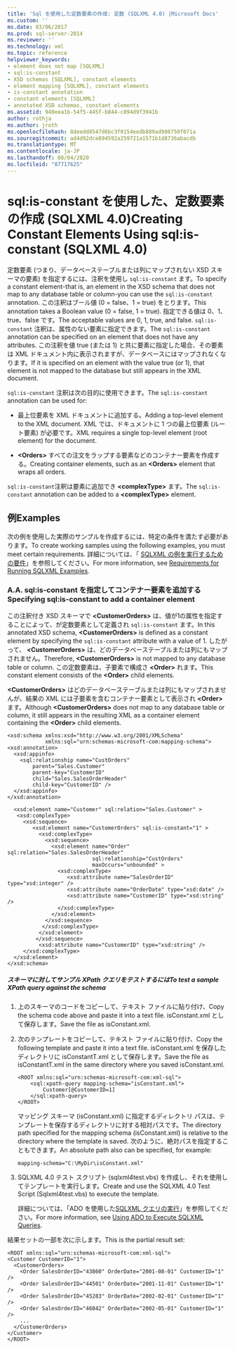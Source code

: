 ```yaml
---
title: 'Sql を使用した定数要素の作成: 定数 (SQLXML 4.0) |Microsoft Docs'
ms.custom: ''
ms.date: 03/06/2017
ms.prod: sql-server-2014
ms.reviewer: ''
ms.technology: xml
ms.topic: reference
helpviewer_keywords:
- element does not map [SQLXML]
- sql:is-constant
- XSD schemas [SQLXML], constant elements
- element mapping [SQLXML], constant elements
- is-constant annotation
- constant elements [SQLXML]
- annotated XSD schemas, constant elements
ms.assetid: 940eea1b-54f5-445f-b844-c894d9f3941b
author: rothja
ms.author: jroth
ms.openlocfilehash: 8deedd8547d6bc3f0154eedb889ad908750f071a
ms.sourcegitcommit: ad4d92dce894592a259721a1571b1d8736abacdb
ms.translationtype: MT
ms.contentlocale: ja-JP
ms.lasthandoff: 08/04/2020
ms.locfileid: "87717625"
---
```

# <a name="creating-constant-elements-using-sqlis-constant-sqlxml-40"></a><span data-ttu-id="62d8c-102">sql:is-constant を使用した、定数要素の作成 (SQLXML 4.0)</span><span class="sxs-lookup"><span data-stu-id="62d8c-102">Creating Constant Elements Using sql:is-constant (SQLXML 4.0)</span></span>
  <span data-ttu-id="62d8c-103">定数要素 (つまり、データベーステーブルまたは列にマップされない XSD スキーマの要素) を指定するには、注釈を使用し `sql:is-constant` ます。</span><span class="sxs-lookup"><span data-stu-id="62d8c-103">To specify a constant element-that is, an element in the XSD schema that does not map to any database table or column-you can use the `sql:is-constant` annotation.</span></span> <span data-ttu-id="62d8c-104">この注釈はブール値 (0 = false、1 = true) をとります。</span><span class="sxs-lookup"><span data-stu-id="62d8c-104">This annotation takes a Boolean value (0 = false, 1 = true).</span></span> <span data-ttu-id="62d8c-105">指定できる値は 0、1、true、false です。</span><span class="sxs-lookup"><span data-stu-id="62d8c-105">The acceptable values are 0, 1, true, and false.</span></span> <span data-ttu-id="62d8c-106">`sql:is-constant` 注釈は、属性のない要素に指定できます。</span><span class="sxs-lookup"><span data-stu-id="62d8c-106">The `sql:is-constant` annotation can be specified on an element that does not have any attributes.</span></span> <span data-ttu-id="62d8c-107">この注釈を値 true (または 1) と共に要素に指定した場合、その要素は XML ドキュメント内に表示されますが、データベースにはマップされなくなります。</span><span class="sxs-lookup"><span data-stu-id="62d8c-107">If it is specified on an element with the value true (or 1), that element is not mapped to the database but still appears in the XML document.</span></span>  
  
 <span data-ttu-id="62d8c-108">`sql:is-constant` 注釈は次の目的に使用できます。</span><span class="sxs-lookup"><span data-stu-id="62d8c-108">The `sql:is-constant` annotation can be used for:</span></span>  
  
-   <span data-ttu-id="62d8c-109">最上位要素を XML ドキュメントに追加する。</span><span class="sxs-lookup"><span data-stu-id="62d8c-109">Adding a top-level element to the XML document.</span></span> <span data-ttu-id="62d8c-110">XML では、ドキュメントに 1 つの最上位要素 (ルート要素) が必要です。</span><span class="sxs-lookup"><span data-stu-id="62d8c-110">XML requires a single top-level element (root element) for the document.</span></span>  
  
-   <span data-ttu-id="62d8c-111">**\<Orders>** すべての注文をラップする要素などのコンテナー要素を作成する。</span><span class="sxs-lookup"><span data-stu-id="62d8c-111">Creating container elements, such as an **\<Orders>** element that wraps all orders.</span></span>  
  
 <span data-ttu-id="62d8c-112">`sql:is-constant`注釈は要素に追加でき **\<complexType>** ます。</span><span class="sxs-lookup"><span data-stu-id="62d8c-112">The `sql:is-constant` annotation can be added to a **\<complexType>** element.</span></span>  
  
## <a name="examples"></a><span data-ttu-id="62d8c-113">例</span><span class="sxs-lookup"><span data-stu-id="62d8c-113">Examples</span></span>  
 <span data-ttu-id="62d8c-114">次の例を使用した実際のサンプルを作成するには、特定の条件を満たす必要があります。</span><span class="sxs-lookup"><span data-stu-id="62d8c-114">To create working samples using the following examples, you must meet certain requirements.</span></span> <span data-ttu-id="62d8c-115">詳細については、「 [SQLXML の例を実行するための要件](../sqlxml/requirements-for-running-sqlxml-examples.md)」を参照してください。</span><span class="sxs-lookup"><span data-stu-id="62d8c-115">For more information, see [Requirements for Running SQLXML Examples](../sqlxml/requirements-for-running-sqlxml-examples.md).</span></span>  
  
### <a name="a-specifying-sqlis-constant-to-add-a-container-element"></a><span data-ttu-id="62d8c-116">A.</span><span class="sxs-lookup"><span data-stu-id="62d8c-116">A.</span></span> <span data-ttu-id="62d8c-117">sql:is-constant を指定してコンテナー要素を追加する</span><span class="sxs-lookup"><span data-stu-id="62d8c-117">Specifying sql:is-constant to add a container element</span></span>  
 <span data-ttu-id="62d8c-118">この注釈付き XSD スキーマで **\<CustomerOrders>** は、値が1の属性を指定することによって、が定数要素として定義され `sql:is-constant` ます。</span><span class="sxs-lookup"><span data-stu-id="62d8c-118">In this annotated XSD schema, **\<CustomerOrders>** is defined as a constant element by specifying the `sql:is-constant` attribute with a value of 1.</span></span> <span data-ttu-id="62d8c-119">したがって、 **\<CustomerOrders>** は、どのデータベーステーブルまたは列にもマップされません。</span><span class="sxs-lookup"><span data-stu-id="62d8c-119">Therefore, **\<CustomerOrders>** is not mapped to any database table or column.</span></span> <span data-ttu-id="62d8c-120">この定数要素は、子要素で構成さ **\<Order>** れます。</span><span class="sxs-lookup"><span data-stu-id="62d8c-120">This constant element consists of the **\<Order>** child elements.</span></span>  
  
 <span data-ttu-id="62d8c-121">**\<CustomerOrders>** はどのデータベーステーブルまたは列にもマップされませんが、結果の XML には子要素を含むコンテナー要素として表示され **\<Order>** ます。</span><span class="sxs-lookup"><span data-stu-id="62d8c-121">Although **\<CustomerOrders>** does not map to any database table or column, it still appears in the resulting XML as a container element containing the **\<Order>** child elements.</span></span>  
  
```  
<xsd:schema xmlns:xsd="http://www.w3.org/2001/XMLSchema"  
            xmlns:sql="urn:schemas-microsoft-com:mapping-schema">  
<xsd:annotation>  
  <xsd:appinfo>  
    <sql:relationship name="CustOrders"  
        parent="Sales.Customer"  
        parent-key="CustomerID"  
        child="Sales.SalesOrderHeader"  
        child-key="CustomerID" />  
  </xsd:appinfo>  
</xsd:annotation>  
  
  <xsd:element name="Customer" sql:relation="Sales.Customer" >  
   <xsd:complexType>  
     <xsd:sequence>  
        <xsd:element name="CustomerOrders" sql:is-constant="1" >  
          <xsd:complexType>  
            <xsd:sequence>  
              <xsd:element name="Order" sql:relation="Sales.SalesOrderHeader"  
                           sql:relationship="CustOrders"   
                           maxOccurs="unbounded" >  
                <xsd:complexType>  
                   <xsd:attribute name="SalesOrderID" type="xsd:integer" />  
                   <xsd:attribute name="OrderDate" type="xsd:date" />  
                   <xsd:attribute name="CustomerID" type="xsd:string" />  
                </xsd:complexType>  
              </xsd:element>  
            </xsd:sequence>  
           </xsd:complexType>  
          </xsd:element>  
         </xsd:sequence>  
          <xsd:attribute name="CustomerID" type="xsd:string" />  
     </xsd:complexType>  
  </xsd:element>  
</xsd:schema>  
```  
  
##### <a name="to-test-a-sample-xpath-query-against-the-schema"></a><span data-ttu-id="62d8c-122">スキーマに対してサンプル XPath クエリをテストするには</span><span class="sxs-lookup"><span data-stu-id="62d8c-122">To test a sample XPath query against the schema</span></span>  
  
1.  <span data-ttu-id="62d8c-123">上のスキーマのコードをコピーして、テキスト ファイルに貼り付け、</span><span class="sxs-lookup"><span data-stu-id="62d8c-123">Copy the schema code above and paste it into a text file.</span></span> <span data-ttu-id="62d8c-124">isConstant.xml として保存します。</span><span class="sxs-lookup"><span data-stu-id="62d8c-124">Save the file as isConstant.xml.</span></span>  
  
2.  <span data-ttu-id="62d8c-125">次のテンプレートをコピーして、テキスト ファイルに貼り付け、</span><span class="sxs-lookup"><span data-stu-id="62d8c-125">Copy the following template and paste it into a text file.</span></span> <span data-ttu-id="62d8c-126">isConstant.xml を保存したディレクトリに isConstantT.xml として保存します。</span><span class="sxs-lookup"><span data-stu-id="62d8c-126">Save the file as isConstantT.xml in the same directory where you saved isConstant.xml.</span></span>  
  
    ```  
    <ROOT xmlns:sql="urn:schemas-microsoft-com:xml-sql">  
        <sql:xpath-query mapping-schema="isConstant.xml">  
            Customer[@CustomerID=1]  
        </sql:xpath-query>  
    </ROOT>  
    ```  
  
     <span data-ttu-id="62d8c-127">マッピング スキーマ (isConstant.xml) に指定するディレクトリ パスは、テンプレートを保存するディレクトリに対する相対パスです。</span><span class="sxs-lookup"><span data-stu-id="62d8c-127">The directory path specified for the mapping schema (isConstant.xml) is relative to the directory where the template is saved.</span></span> <span data-ttu-id="62d8c-128">次のように、絶対パスを指定することもできます。</span><span class="sxs-lookup"><span data-stu-id="62d8c-128">An absolute path also can be specified, for example:</span></span>  
  
    ```  
    mapping-schema="C:\MyDir\isConstant.xml"  
    ```  
  
3.  <span data-ttu-id="62d8c-129">SQLXML 4.0 テスト スクリプト (sqlxml4test.vbs) を作成し、それを使用してテンプレートを実行します。</span><span class="sxs-lookup"><span data-stu-id="62d8c-129">Create and use the SQLXML 4.0 Test Script (Sqlxml4test.vbs) to execute the template.</span></span>  
  
     <span data-ttu-id="62d8c-130">詳細については、「ADO を使用した[SQLXML クエリの実行](../sqlxml/using-ado-to-execute-sqlxml-4-0-queries.md)」を参照してください。</span><span class="sxs-lookup"><span data-stu-id="62d8c-130">For more information, see [Using ADO to Execute SQLXML Queries](../sqlxml/using-ado-to-execute-sqlxml-4-0-queries.md).</span></span>  
  
 <span data-ttu-id="62d8c-131">結果セットの一部を次に示します。</span><span class="sxs-lookup"><span data-stu-id="62d8c-131">This is the partial result set:</span></span>  
  
```  
<ROOT xmlns:sql="urn:schemas-microsoft-com:xml-sql">   
<Customer CustomerID="1">   
  <CustomerOrders>   
    <Order SalesOrderID="43860" OrderDate="2001-08-01" CustomerID="1" />   
    <Order SalesOrderID="44501" OrderDate="2001-11-01" CustomerID="1" />   
    <Order SalesOrderID="45283" OrderDate="2002-02-01" CustomerID="1" />   
    <Order SalesOrderID="46042" OrderDate="2002-05-01" CustomerID="1" />   
    ...  
  </CustomerOrders>   
</Customer>   
</ROOT>  
```  
  
  
